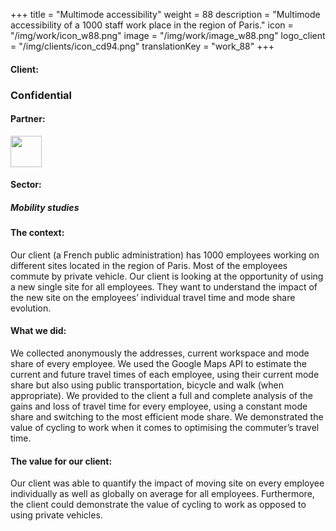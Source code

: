 +++
title = "Multimode accessibility"
weight = 88
description = "Multimode accessibility of a 1000 staff work place in the region of Paris."
icon = "/img/work/icon_w88.png"
image = "/img/work/image_w88.png"
logo_client = "/img/clients/icon_cd94.png"
translationKey = "work_88"
+++

<!-- Client -->
<div class="row">
	<div class="col-sm-3"><h4>Client:</h4></div>
	<div class="col-sm-3"> <h3>Confidential</a> </h3> </div>
	<!--   <div class="col-sm-3"><a href = "https://www.valdemarne.fr/" target="_blank"/> <img src="/img/clients/icon_cd94.svg" width="150px"/></a></div>-->
	<!-- <div class="col-sm-3"></div> -->
</div>	

<!-- Partner -->
<div class="row">
	<div class="col-sm-3"><h4>Partner:</h4></div>
	<!--  <div class="col-sm-3"> <h5><a href = "http://www.cdvia.fr/" target="_blank">CDVIA</a> </h4> </div>-->
	<div class="col-sm-3"><a href = "http://www.cdvia.fr/" target="_blank"/> <img src="/img/clients/icon_cdvia.svg" height="50px"/></a></div>
</div>	

<!-- Sector -->
<div class="row">
	<div class="col-sm-3"><h4>Sector:</h4></div>
	<div class="col-sm-3"> <h5>Mobility studies</div>
	<div class="col-sm-3"></div>
</div>	

<h4>The context:</h4> 
<p>
Our client (a French public administration) has 1000 employees working on different sites located in the region of Paris. Most of the employees commute by private vehicle. Our client is looking at the opportunity of using a new single site for all employees. They want to understand the impact of the new site on the employees’ individual travel time and mode share evolution.
</p>

<h4>What we did:</h4>
<p>
We collected anonymously the addresses, current workspace and mode share of every employee. We used the Google Maps API to estimate the current and future travel times of each employee, using their current mode share but also using public transportation, bicycle and walk (when appropriate). We provided to the client a full and complete analysis of the gains and loss of travel time for every employee, using a constant mode share and switching to the most efficient mode share.
We demonstrated the value of cycling to work when it comes to optimising the commuter’s travel time.
</p>

<h4>The value for our client:</h4>
<p>
Our client was able to quantify the impact of moving site on every employee individually as well as globally on average for all employees. Furthermore, the client could demonstrate the value of cycling to work as opposed to using private vehicles.
</p>
